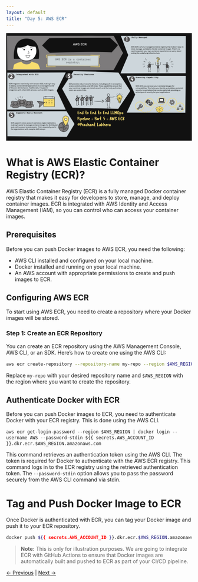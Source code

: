 ```yaml
---
layout: default
title: "Day 5: AWS ECR"
---
```


![AWSECR](img/aws-ecr.jpg)
# What is AWS Elastic Container Registry (ECR)?

AWS Elastic Container Registry (ECR) is a fully managed Docker container registry that makes it easy for developers to store, manage, and deploy container images. ECR is integrated with AWS Identity and Access Management (IAM), so you can control who can access your container images.

## Prerequisites

Before you can push Docker images to AWS ECR, you need the following:

- AWS CLI installed and configured on your local machine.
- Docker installed and running on your local machine.
- An AWS account with appropriate permissions to create and push images to ECR.

## Configuring AWS ECR

To start using AWS ECR, you need to create a repository where your Docker images will be stored.

### Step 1: Create an ECR Repository

You can create an ECR repository using the AWS Management Console, AWS CLI, or an SDK. Here’s how to create one using the AWS CLI:

```bash
aws ecr create-repository --repository-name my-repo --region $AWS_REGION
```

Replace `my-repo` with your desired repository name and `$AWS_REGION` with the region where you want to create the repository.

## Authenticate Docker with ECR
Before you can push Docker images to ECR, you need to authenticate Docker with your ECR registry. This is done using the AWS CLI.

```
aws ecr get-login-password --region $AWS_REGION | docker login --username AWS --password-stdin ${{ secrets.AWS_ACCOUNT_ID }}.dkr.ecr.$AWS_REGION.amazonaws.com
```

This command retrieves an authentication token using the AWS CLI. The token is required for Docker to authenticate with the AWS ECR registry.
This command logs in to the ECR registry using the retrieved authentication token. The `--password-stdin` option allows you to pass the password securely from the AWS CLI command via stdin.

# Tag and Push Docker Image to ECR

Once Docker is authenticated with ECR, you can tag your Docker image and push it to your ECR repository.

```bash
docker push ${{ secrets.AWS_ACCOUNT_ID }}.dkr.ecr.$AWS_REGION.amazonaws.com/$ECR_REPOSITORY:$GITHUB_SHA
```

> **Note:** This is only for illustration purposes. We are going to integrate ECR with GitHub Actions to ensure that Docker images are automatically built and pushed to ECR as part of your CI/CD pipeline.

[← Previous](04-Trivy) | [Next →](06-Kubernetes)

